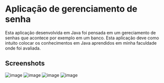 # Aplicação de gerenciamento de senha
Esta aplicação desenvolvida em Java foi pensada em um gereciamento de senhas que acontece por exemplo em um banco. Esta aplicação deve como intuito colocar os conhecimentos em Java aprendidos em minha faculdade onde foi avaliada.



## Screenshots
![image](https://github.com/gfonsecadev/gerenciamento_senha_java/assets/90278833/e46a60a9-b776-4abd-b1f7-1eedeeb7daf9)
![image](https://github.com/gfonsecadev/gerenciamento_senha_java/assets/90278833/f995f71b-bbdd-4dcb-8c3d-b5999f03a7bd)
![image](https://github.com/gfonsecadev/gerenciamento_senha_java/assets/90278833/dc0f748d-d6d9-4fdd-b272-a9591e425f7c)
![image](https://github.com/gfonsecadev/gerenciamento_senha_java/assets/90278833/2aabcfa8-3b55-4939-ab49-ace3d82b769c)




